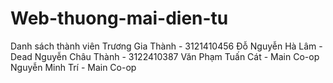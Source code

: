 # Web-thuong-mai-dien-tu
Danh sách thành viên
Trương Gia Thành - 3121410456
Đỗ Nguyễn Hà Lâm - Dead
Nguyễn Châu Thành - 3122410387
Văn Phạm Tuấn Cát - Main Co-op
Nguyễn Minh Trí - Main Co-op


